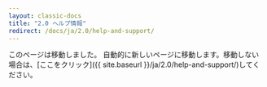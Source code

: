 ```yaml
---
layout: classic-docs
title: "2.0 ヘルプ情報"
redirect: /docs/ja/2.0/help-and-support/
---
```


このページは移動しました。 自動的に新しいページに移動します。移動しない場合は、[ここをクリック]({{ site.baseurl }}/ja/2.0/help-and-support/)してください。